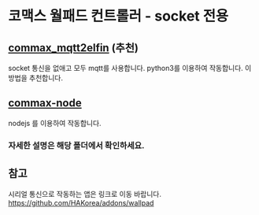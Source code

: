 코맥스 월패드 컨트롤러 - socket 전용
===============================

[commax_mqtt2elfin](https://github.com/kimtc99/wallpad/tree/master/commax-mqtt2elfin) (추천)
-----------------------------------------------------------------------------------------
socket 통신을 없애고 모두 mqtt를 사용합니다. python3를 이용하여 작동합니다.
이 방법을 추천합니다.

[commax-node](https://github.com/kimtc99/wallpad/tree/master/commax-node)
-----------------------------------------------------------------------
nodejs 를 이용하여 작동합니다.


### 자세한 설명은 해당 폴더에서 확인하세요.

참고
---
시리얼 통신으로 작동하는 앱은 링크로 이동 바랍니다.
https://github.com/HAKorea/addons/wallpad
